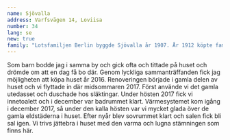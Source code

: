 ```yaml
---
name: Sjövalla
address: Varfsvägen 14, Loviisa
number: 34
lang: se
new: true
family: "Lotsfamiljen Berlin byggde Sjövalla år 1907. År 1912 köpte familjen Lindroos huset. Då följande generation tog över Sjövalla år 1967 blev huset sommarstuga för familjen som bodde i Helsingfors. Huset hade inte rinnande vatten och nästan inga renoveringar hade gjorts då den nya ägaren köpte huset 2016. Sedan dess har huset fått nytt tak, ny isolering och en nybyggd del med badrum, toalett och sovrum. Den gamla glasverandan revs och en större, vinterbonad byggdes. Huset har nu isolerats med ekovilla och träfiberskivor, och ägaren har strävat till att alla material skall andas. De gamla golven och takpanelen kunde sparas i vissa rum, och den stora köksspisen och kakelugnen i salen kunde användas så gott som genast."
---
```

Som barn bodde jag i samma by och gick ofta och tittade på huset och drömde om att en dag få bo där. Genom lyckliga sammanträffanden fick jag möjligheten att köpa huset år 2016. Renoveringen började i gamla delen av huset och vi flyttade in där midsommaren 2017. Först använde vi det gamla utedasset och duschade hos släktingar. Under hösten 2017 fick vi innetoalett och i december var badrummet klart. Värmesystemet kom igång i december 2017, så under den kalla hösten var vi mycket glada över de gamla eldstäderna i huset. Efter nyår blev sovrummet klart och salen fick bli sal igen. Vi trivs jättebra i huset med den varma och lugna stämningen som finns här.